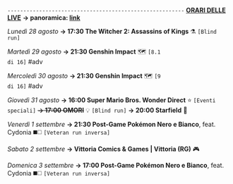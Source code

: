 <code>--------------------------------------------------------</code>
<b><u>ORARI DELLE LIVE</u></b>
<b>→ panoramica: <a href="https://trello.com/b/iKwdSGf3/sabaku">link</a></b>

<i>Lunedì 28 agosto</i>
<b>→ 17:30 The Witcher 2: Assassins of Kings</b> ⚗️ <code>[Blind run]</code>

<i>Martedì 29 agosto</i>
<b>→ 21:30 Genshin Impact</b> 🗺️ <code>[8.1 di 16]</code> #adv

<i>Mercoledì 30 agosto</i>
<b>→ 21:30 Genshin Impact</b> 🗺️ <code>[9 di 16]</code> #adv

<i>Giovedì 31 agosto</i>
<b>→ 16:00 Super Mario Bros. Wonder Direct</b> ⭐ <code>[Eventi speciali]</code>
<s><b>→ 17:00 OMORI</b></s> 💡 <code>[Blind run]</code>
<b>→ 20:00 Starfield</b> 🌠

<i>Venerdì 1 settembre</i>
<b>→ 21:30 Post-Game Pokémon Nero e Bianco</b>, feat. Cydonia ◼️◻️ <code>[Veteran run inversa]</code>

<i>Sabato 2 settembre</i>
<b>→ Vittoria Comics & Games | Vittoria (RG)</b> 🎮

<i>Domenica 3 settembre</i>
<b>→ 17:00 Post-Game Pokémon Nero e Bianco</b>, feat. Cydonia ◼️◻️ <code>[Veteran run inversa]</code>
